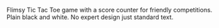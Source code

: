 Flimsy Tic Tac Toe game with a score counter for friendly competitions.
Plain black and white.
No expert design just standard text.
